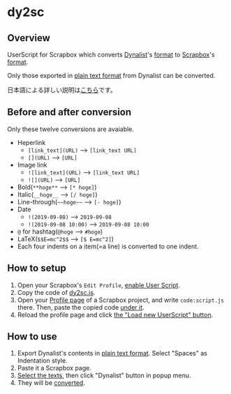 # dy2sc
## Overview
UserScript for Scrapbox which converts [Dynalist](https://dynalist.io)'s [format](https://help.dynalist.io/article/90-formatting-reference) to [Scrapbox](https://scrapbox.io/)'s [format](https://scrapbox.io/help/Syntax).

Only those exported in [plain text format](https://gyazo.com/acb6e51ab40187b88fc5d57e884cb318) from Dynalist can be converted.

日本語による詳しい説明は[こちら](http://ich.hatenadiary.com/entry/dynalist-to-scrapbox-userscript)です。

## Before and after conversion
Only these twelve conversions are avaiable.
- Heperlink
  - `[link_text](URL)` --> `[link_text URL]`
  - `[](URL)` --> `[URL]`
- Image link
  - `![link_text](URL)` --> `[link_text URL]`
  - `![](URL)` --> `[URL]`
- Bold(`**hoge**` --> `[* hoge]`)
- Italic(`__hoge__` --> `[/ hoge]`)
- Line-through(`~~hoge~~` --> `[- hoge]`)
- Date
  - `!(2019-09-08)` --> `2019-09-08`
  - `!(2019-09-08 10:00)` --> `2019-09-08 10:00`
- `@` for hashtag(`@hoge` --> `#hoge`)
- LaTeX(`$$E=mc^2$$` --> `[$ E=mc^2]`)
- Each four indents on a item(=a line) is converted to one indent.

## How to setup
1. Open your Scrapbox's `Edit Profile`, [enable User Script](https://gyazo.com/90542aaebf2def0f50e8e461899a5c8e).
2. Copy the code of [dy2sc.js](https://github.com/kojp/dy2sc/blob/master/dy2sc.js).
3. Open your [Profile page](https://scrapbox.io/help/Profile_page) of a Scrapbox project, and write `code:script.js` there. Then, paste the copied code [under it](https://gyazo.com/6fdea7a7f5f0c618fe471884a38e3154).
4. Reload the profile page and click [the "Load new UserScript" button](https://gyazo.com/af3f98aa015516f595294ae9f78e3a22).

## How to use
1. Export Dynalist's contents in [plain text format](https://gyazo.com/acb6e51ab40187b88fc5d57e884cb318). Select "Spaces" as Indentation style.
2. Paste it a Scrapbox page.
3. [Select the texts](https://gyazo.com/b0d0096ba69dc295b2898117a59ee43b), then click "Dynalist" button in popup menu.
4. They will be [converted](https://gyazo.com/f8868340428acf217a870cc50e9f514b).
